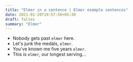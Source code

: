 ```yaml
---
title: "Elmer in a sentence | Elmer example sentences"
date: 2021-01-20T19:57:50+05:30
draft: falses
summary: "Elmer"
---
```

- Nobody gets past `elmer` here.
- Let's junk the medals, `elmer`.
- You've known me five years `elmer`.
- This is `elmer`, our longest serving...
                 
